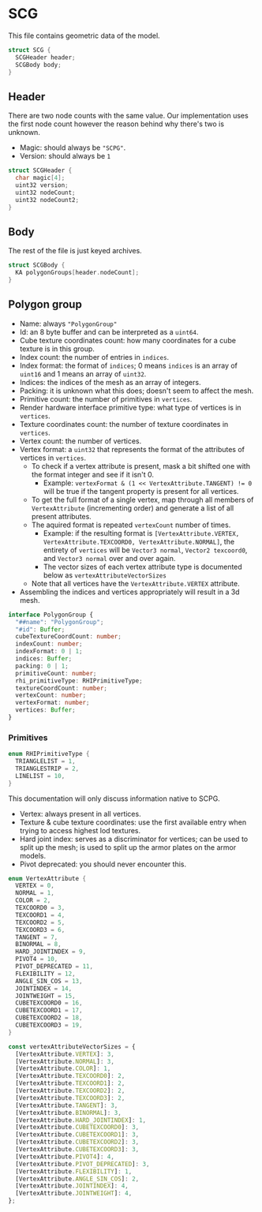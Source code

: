 # SCG

This file contains geometric data of the model.

```cpp
struct SCG {
  SCGHeader header;
  SCGBody body;
}
```

## Header

There are two node counts with the same value. Our implementation uses the first node count however the reason behind why there's two is unknown.

- Magic: should always be `"SCPG"`.
- Version: should always be `1`

```cpp
struct SCGHeader {
  char magic[4];
  uint32 version;
  uint32 nodeCount;
  uint32 nodeCount2;
}
```

## Body

The rest of the file is just keyed archives.

```cpp
struct SCGBody {
  KA polygonGroups[header.nodeCount];
}
```

## Polygon group

- Name: always `"PolygonGroup"`
- Id: an 8 byte buffer and can be interpreted as a `uint64`.
- Cube texture coordinates count: how many coordinates for a cube texture is in this group.
- Index count: the number of entries in `indices`.
- Index format: the format of `indices`; 0 means `indices` is an array of `uint16` and 1 means an array of `uint32`.
- Indices: the indices of the mesh as an array of integers.
- Packing: it is unknown what this does; doesn't seem to affect the mesh.
- Primitive count: the number of primitives in `vertices`.
- Render hardware interface primitive type: what type of vertices is in `vertices`.
- Texture coordinates count: the number of texture coordinates in `vertices`.
- Vertex count: the number of vertices.
- Vertex format: a `uint32` that represents the format of the attributes of vertices in `vertices`.
  - To check if a vertex attribute is present, mask a bit shifted one with the format integer and see if it isn't 0.
    - Example: `vertexFormat & (1 << VertexAttribute.TANGENT) != 0` will be true if the tangent property is present for all vertices.
  - To get the full format of a single vertex, map through all members of `VertexAttribute` (incrementing order) and generate a list of all present attributes.
  - The aquired format is repeated `vertexCount` number of times.
    - Example: if the resulting format is `[VertexAttribute.VERTEX, VertexAttribute.TEXCOORD0, VertexAttribute.NORMAL]`, the entirety of `vertices` will be `Vector3 normal`, `Vector2 texcoord0`, and `Vector3 normal` over and over again.
    - The vector sizes of each vertex attribute type is documented below as `vertexAttributeVectorSizes`
  - Note that all vertices have the `VertexAttribute.VERTEX` attribute.
- Assembling the indices and vertices appropriately will result in a 3d mesh.

```ts
interface PolygonGroup {
  "##name": "PolygonGroup";
  "#id": Buffer;
  cubeTextureCoordCount: number;
  indexCount: number;
  indexFormat: 0 | 1;
  indices: Buffer;
  packing: 0 | 1;
  primitiveCount: number;
  rhi_primitiveType: RHIPrimitiveType;
  textureCoordCount: number;
  vertexCount: number;
  vertexFormat: number;
  vertices: Buffer;
}
```

### Primitives

```cpp
enum RHIPrimitiveType {
  TRIANGLELIST = 1,
  TRIANGLESTRIP = 2,
  LINELIST = 10,
}
```

This documentation will only discuss information native to SCPG.

- Vertex: always present in all vertices.
- Texture & cube texture coordinates: use the first available entry when trying to access highest lod textures.
- Hard joint index: serves as a discriminator for vertices; can be used to split up the mesh; is used to split up the armor plates on the armor models.
- Pivot deprecated: you should never encounter this.

```cpp
enum VertexAttribute {
  VERTEX = 0,
  NORMAL = 1,
  COLOR = 2,
  TEXCOORD0 = 3,
  TEXCOORD1 = 4,
  TEXCOORD2 = 5,
  TEXCOORD3 = 6,
  TANGENT = 7,
  BINORMAL = 8,
  HARD_JOINTINDEX = 9,
  PIVOT4 = 10,
  PIVOT_DEPRECATED = 11,
  FLEXIBILITY = 12,
  ANGLE_SIN_COS = 13,
  JOINTINDEX = 14,
  JOINTWEIGHT = 15,
  CUBETEXCOORD0 = 16,
  CUBETEXCOORD1 = 17,
  CUBETEXCOORD2 = 18,
  CUBETEXCOORD3 = 19,
}
```

```ts
const vertexAttributeVectorSizes = {
  [VertexAttribute.VERTEX]: 3,
  [VertexAttribute.NORMAL]: 3,
  [VertexAttribute.COLOR]: 1,
  [VertexAttribute.TEXCOORD0]: 2,
  [VertexAttribute.TEXCOORD1]: 2,
  [VertexAttribute.TEXCOORD2]: 2,
  [VertexAttribute.TEXCOORD3]: 2,
  [VertexAttribute.TANGENT]: 3,
  [VertexAttribute.BINORMAL]: 3,
  [VertexAttribute.HARD_JOINTINDEX]: 1,
  [VertexAttribute.CUBETEXCOORD0]: 3,
  [VertexAttribute.CUBETEXCOORD1]: 3,
  [VertexAttribute.CUBETEXCOORD2]: 3,
  [VertexAttribute.CUBETEXCOORD3]: 3,
  [VertexAttribute.PIVOT4]: 4,
  [VertexAttribute.PIVOT_DEPRECATED]: 3,
  [VertexAttribute.FLEXIBILITY]: 1,
  [VertexAttribute.ANGLE_SIN_COS]: 2,
  [VertexAttribute.JOINTINDEX]: 4,
  [VertexAttribute.JOINTWEIGHT]: 4,
};
```
